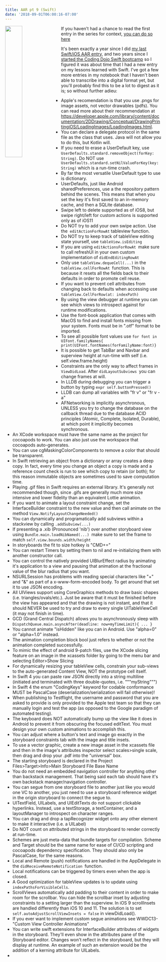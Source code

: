```yaml
---
title: AAR pt 9 (Swift)
date: '2018-09-01T06:00:16-07:00'
---
```

<img style="float: left; margin:0 1em 1em 0; width: 33%" src="/img/blog/swift.jpg"> If you haven’t had a chance to read the first entry in the series for context, <a href="/post/after-action-review-aar/">you can do so here</a>

It's been exactly a year since I did <a href="/post/aar-pt-4-swift-xcode/">my last Swift/iOS AAR entry</a>, and two years since I <a href="/post/day-1-ios-fundamentals/">started the Coding Dojo Swift bootcamp</a> so I figured it was about time that I had a new entry on my lessons learned with Swift.  I've got a few more entries in my notebook that I haven't been able to transcribe into a digital format yet, but you'll probably find this to be a lot to digest as it is; so without further adieu: 

* Apple's recomendation is that you use .pngs for image assets, not vector drawables (pdfs).  You can read more about their recommendation at <a href="https://developer.apple.com/library/content/documentation/2DDrawing/Conceptual/DrawingPrintingiOS/LoadingImages/LoadingImages.htm">https://developer.apple.com/library/content/documentation/2DDrawing/Conceptual/DrawingPrintingiOS/LoadingImages/LoadingImages.html</a>.
* You can declare a delegate protocol in the same file as the class that uses.  Java will not allow you to do this, but Kotlin will.
* If you need to erase a UserDefault key, use `UserDefaults.standard.removeObject(forKey: String)`. Do NOT use` UserDefaults.standard.setNilValueForKey(key: String)` which is a run-time crash.
* By far the most versatile UserDefault type to use is dictionary.
* UserDefaults, just like Android sharedPreferences, use a the repository pattern behind the scenes.  This means that when you set the key it's first saved to an in-memory cache, and then a SQLite database.
* Swipe left to delete supported as of iOS8, but swipe right/left for custom actions is supported only as of iOS11
* Do NOT try to add your own swipe action.  Use the` editActionForRowAt` tableview function.
* Do NOT try to keep track of tableView editing state yourself, use `tableView.isEditing`
* If you are using `editActionsForRowAt `make sure to call refreshUI in your own custom implementation of `didEndEditingRowAt`
* Only use `tableView.dequeCell(...)` in the `tableView.cellForRowAt `function. This is because it resets all the fields back to their defaults in order to promote cell reuse.
* If you want to prevent cell attributes from changing back to defaults when accessing use `tableView.CellForRow(at: indexPath)`
* By using the view debugger at runtime you can see which views to introspect against for runtime modifications.
* Use the font-book application that comes with MacOS to find and install fonts missing from your system.  Fonts must be in ".otf" format to be imported.
* To see all possible font values use `for font in UIFont.familyNames{ print(UIFont.fontNames(forFamilyName:font)}`
* It is possible to get TabBar and Navbar and superview height at run-time with self (i.e. self.view.frame.height)
* Constraints are the only way to affect frames in `ViewDidLoad`.  After `didLayoutSubviews `you can change frames at will.
* In LLDB during debugging you can trigger a button by typing `expr self.buttonPressed()`
* LLDB can dump all variables with "fr v" or "fr v -a"
* AFNetworking is implicitly asynchronous, UNLESS you try to change the database on the callback thread due to the database ACID principles (Atomic, Complete, Isolated, Durable), at which point it implicitly becomes synchronous.
* An XCode workspace must have the same name as the project for cocoapods to work.  You can also just use the workspace that cocoapods auto-generates.
* You can use cgMaskingColorComponents to remove a color that should be transparent.
* In Swift retrieving an object from a dictionary or array creates a deep copy.  In fact, every time you change an object a copy is made and a reference count check is run to see which copy to retain (or both); for this reason immutable objects are sometimes used to save computation time.
* Playing .gif files in Swift requires an external library.  It's generally not recommended though, since .gifs are generally much more size intensive and lower fidelity than an equivalent Lottie animation.
* If you want to animate a layout constraint change, set the InterfaceBuilder constraint to the new value and then call animate on the method `View.NotifyLayoutChangeNeeded()`
* You can dynamically and programatically add subviews within a stackview by calling `.addSubview(...)`
* If presenting a .xib (Pronounced 'nib') over another storyboard view using `Bundle.main.loadNibNamed(...) `make sure to set the frame to match `self.view.bounds.width/height`
* In storyboards the fit to size hotkey is "CMD+="
* You can restart Timers by setting them to nil and re-initializing them with another constructor call.
* You can control the natively provided UIBlurEffect radius by animating it's application to a view and pausing that animation at the fractional value of the blur radius that you want.
* NSURLSession has problems with reading special characters like "+" and "&" as part of a x-www-form-encoded body.  To get around that set it to use JSON encoding.
* All UIViews support using CoreGraphics methods to draw basic shapes (i.e. triangles/ovals/etc.).  Just be aware that it must be finished before the view has appeared and that the drawing is not instant, and that it should NEVER be used to try and draw to every single UITableViewCell (it may not finish in time).
* GCD (Grand Central Dispatch) allows you to asynchronously sleep with `DispatchQueue.main.asyncAfter(deadline: now+myTimeLimit){ ... }`
* You cannot animate "isHidden" like you can in Android. Use "alpha=0" or "alpha=1.0" instead.
* The animation completion block bool just refers to whether or not the animation completed successfully.
* To mimic the effect of android 9-patch files, use the XCode slicing feature on an image in the xcassets folder by going to the menu bar and selecting Editor>Show Slicing
* For dynamically resizing your tableView cells, constrain your sub-views to the auto-generated Content View, NOT the prototype cell itself.
* In Swift 4 you can paste raw JSON directly into a string multiline (initiated and terminated with three double-quotes, i.e. """myString""")
* In Swift 4 the enum "CodingKeys" keyword for codable conformance MUST be PascalCase (deserialization/serialization will fail otherwise)!
* When publishing to Testflight, the username and password that you are asked to provide is only provided to the Apple test team so that they can manually login and test the app (as opposed to the Google paradigm of automated testing).
* The keyboard does NOT automatically bump up the view like it does in Android  to prevent it from obscuring the focused editText.  You must design your own custom animations to accomplish this.
* You can adjust where a button's text and image go exactly in the storyboard constraints tab with the image and title insets.
* To use a vector graphic, create a new image asset in the xcassets file and then in the image's attributes inspector select scales>single scale, then drag and drop your .pdf into the "universal" box.
* The starting storyboard is declared in the Project Files>Target>Info>Main Storyboard File Base Name
* You do not need an embedded navigation controller for anything other than backstack management.  That being said each tab should have it's own backstack manager/navigation controller.
* You can segue from one storyboard file to another just like you would one VC to another, you just need to use a storyboard reference widget in the origin storyboard to connect the segue to.
* UITextField, UILabels, and UIEditTexts do not support clickable hyperlinks.  Instead, use a textStorage, a textContainer, and a layoutManager to introspect on character ranges. 
* You can drag and drop a tapRecognizer widget onto any other element to make it interactive (i.e. a UILabel)
* Do NOT count on attributed strings in the storyboard to render correctly at run-time.
* Schemes are just meta-data that bundle targets for compilation.  Scheme and Target should be the same name for ease of CI/CD scripting and cocoapods dependency specification.  They should also only be PascalCase, for the same reasons.
* Local and Remote (push) notifications are handled in the AppDelegate in the `didReceiveRemoteNotification `function.
* Local notifications can be triggered by timers even when the app is closed.
* A Good optimization for tableView updates is to update using `indexPathsForVisibleCells`.
* ScrollViews automatically add padding to their content in order to make room for the scrollbar.  You can hide the scrollbar inset by adjusting constraints to a setting larger than the superview. In iOS 9 scrollInsets are handled differently than iOS 10 and 11.  The solution is to set `self.autoAdjustScrollViewInsets = false` in viewDidLoad().
* If you ever want to implement custom segue animations see WWDC13-"Custom View Controller Animations"
* You can write swift extensions for InterfaceBuilder attributes of widgets in the storyboard.  They'll even show in the attributes pane of the Storyboard editor.  Changes won't reflect in the storyboard, but they will display at runtime.  An example of such an extension would be the addition of a kerning attribute for UILabels.
*
